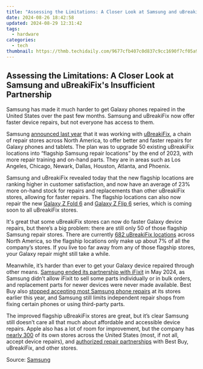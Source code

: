 ```yaml
---
title: "Assessing the Limitations: A Closer Look at Samsung and uBreakiFix's Insufficient Partnership"
date: 2024-08-26 18:42:58
updated: 2024-08-29 12:31:42
tags:
  - hardware
categories:
  - tech
thumbnail: https://thmb.techidaily.com/9677cfb407c0d837c9cc1690f7cf05a933d33e50ff1cbdb69343ac2f08c37cb1.jpg
---
```


## Assessing the Limitations: A Closer Look at Samsung and uBreakiFix's Insufficient Partnership

Samsung has made it much harder to get Galaxy phones repaired in the United States over the past few months. Samsung and uBreakiFix now offer faster device repairs, but not everyone has access to them.

 Samsung [announced last year](https://easy-unlock-android.techidaily.com/top-15-apps-to-hack-wifi-password-on-nokia-c32-by-drfone-android/) that it was working with [uBreakiFix](https://www.ubreakifix.com/), a chain of repair stores across North America, to offer better and faster repairs for Galaxy phones and tablets. The plan was to upgrade 50 existing uBreakiFix locations into “flagship Samsung repair locations” by the end of 2023, with more repair training and on-hand parts. They are in areas such as Los Angeles, Chicago, Newark, Dallas, Houston, Atlanta, and Phoenix.

 Samsung and uBreakiFix revealed today that the new flagship locations are ranking higher in customer satisfaction, and now have an average of 23% more on-hand stock for repairs and replacements than other uBreakiFix stores, allowing for faster repairs. The flagship locations can also now repair the new [Galaxy Z Fold 6](https://instagram-video-files.techidaily.com/updated-2024-approved-instagrams-best-grids-built-by-the-top-tools-compiled-here/) and [Galaxy Z Flip 6](https://ai-live-streaming.techidaily.com/new-in-2024-a-basic-guidebook-to-live-selling-in-todays-digital-world/) series, which is coming soon to all uBreakiFix stores.

 It's great that some uBreakiFix stores can now do faster Galaxy device repairs, but there’s a big problem: there are still only 50 of those flagship Samsung repair stores. There are currently [682 uBreakiFix locations](https://www.ubreakifix.com/locations) across North America, so the flagship locations only make up about 7% of all the company’s stores. If you live too far away from any of those flagship stores, your Galaxy repair might still take a while.

 Meanwhile, it’s harder than ever to get your Galaxy device repaired through other means. [Samsung ended its partnership with iFixit](https://extra-skills.techidaily.com/in-2024-reality-altered-by-virtual-sight/) in May 2024, as Samsung didn’t allow iFixit to sell some parts individually or in bulk orders, and replacement parts for newer devices were never made available. Best Buy also [stopped accepting most Samsung phone repairs](https://extra-skills.techidaily.com/in-2024-reality-altered-by-virtual-sight/) at its stores earlier this year, and Samsung still limits independent repair shops from fixing certain phones or using third-party parts.

 The improved flagship uBreakiFix stores are great, but it’s clear Samsung still doesn’t care all that much about affordable and accessible device repairs. Apple also has a lot of room for improvement, but the company has [nearly 300](https://www.apple.com/retail/storelist/) of its own stores across the United States (most, if not all, accept device repairs), and [authorized repair partnerships](https://getsupport.apple.com/repair-locations?locale=en%5FUS) with Best Buy, uBreakiFix, and other stores.

 Source: [Samsung](https://shop-links.co/link/?exclusive=1&publisher_slug=itechdaily19598&url=https%3A%2F%2Fnews.samsung.com%2Fus%2Fubreakifix-by-asurion-flagship-samsung-repair-locations-earn-networks-top-customer-experience-metrics%2F)

<ins class="adsbygoogle"
     style="display:block"
     data-ad-format="autorelaxed"
     data-ad-client="ca-pub-7571918770474297"
     data-ad-slot="1223367746"></ins>



<ins class="adsbygoogle"
     style="display:block"
     data-ad-client="ca-pub-7571918770474297"
     data-ad-slot="8358498916"
     data-ad-format="auto"
     data-full-width-responsive="true"></ins>
